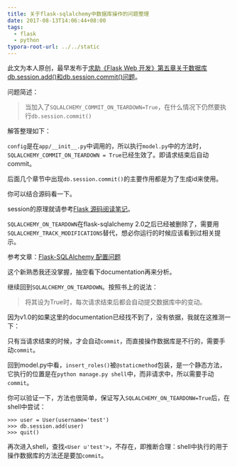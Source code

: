 ```yaml
---
title: 关于flask-sqlalchemy中数据库操作的问题整理
date: 2017-08-13T14:06:44+08:00
tags:
  - flask
  - python
typora-root-url: ../../static
---
```


此文为本人原创，最早发布于[求助《Flask Web 开发》第五章关于数据库db.session.add()和db.session.commit()问题](http://cocode.cc/t/flask-web-db-session-add-db-session-commit/6867)。


问题简述：

> 当加入了`SQLALCHEMY_COMMIT_ON_TEARDOWN=True`，在什么情况下仍然要执行`db.session.commit()`

解答整理如下：

`config`是在`app/__init__.py`中调用的，所以执行`model.py`中的方法时，`SQLALCHEMY_COMMIT_ON_TEARDOWN = True`已经生效了。即请求结束后自动commit。

后面几个章节中出现`db.session.commit()`的主要作用都是为了生成id来使用。

你可以结合源码看一下。

session的原理就请参考[Flask 源码阅读笔记](http://blog.csdn.net/yueguanghaidao/article/details/40016235)。


`SQLALCHEMY_ON_TEARDOWN`在flask-sqlalchemy 2.0之后已经被删除了，需要用`SQLALCHEMY_TRACK_MODIFICATIONS`替代，想必你运行的时候应该看到过相关提示。

参考文章：[Flask-SQLAlchemy 配置问题](http://www.jianshu.com/p/70c892fab7af)

这个新熟悉我还没掌握，抽空看下documentation再来分析。

继续回到`SQLALCHEMY_ON_TEARDOWN`。按照书上的说法：

> 将其设为True时，每次请求结束后都会自动提交数据库中的变动。

因为v1.0的如果这里的documentation已经找不到了，没有依据，我就在这推测一下：

只有当请求结束的时候，才会自动`commit`，而直接操作数据库是不行的，需要手动`commit`。

回到model.py中看，`insert_roles()`被`@staticmethod`包装，是一个静态方法，它执行的位置是在`python manage.py shell`中，而非请求中，所以需要手动`commit`。

你可以验证一下，方法也很简单，保证写入`SQLALCHEMY_ON_TEARDONW=True`后，在shell中尝试：

    >>> user = User(username='test')
    >>> db.session.add(user)
    >>> quit()

再次进入shell，查找`<User u'test'>`，不存在，即推断合理：shell中执行的用于操作数据库的方法还是要加`commit`。
